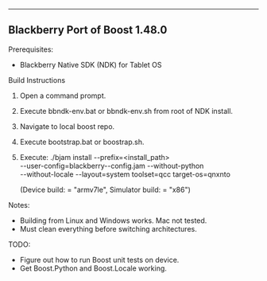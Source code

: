 --------------------------------------------------------------------------
Blackberry Port of Boost 1.48.0
--------------------------------------------------------------------------

Prerequisites:
- Blackberry Native SDK (NDK) for Tablet OS

Build Instructions
1. Open a command prompt.
2. Execute bbndk-env.bat or bbndk-env.sh from root of NDK install.
3. Navigate to local boost repo.
4. Execute bootstrap.bat or boostrap.sh.
5. Execute: ./bjam install --prefix=<install_path> \
            --user-config=blackberry-<arch>-config.jam --without-python \
            --without-locale --layout=system toolset=qcc target-os=qnxnto

   (Device build: <arch> = "armv7le", Simulator build: <arch> = "x86")

Notes:
- Building from Linux and Windows works. Mac not tested.
- Must clean everything before switching architectures.

TODO:
- Figure out how to run Boost unit tests on device.
- Get Boost.Python and Boost.Locale working.
